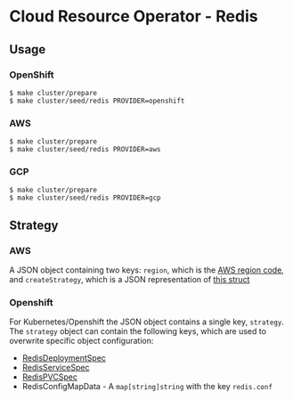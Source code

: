 # Cloud Resource Operator - Redis

## Usage

### OpenShift
```
$ make cluster/prepare 
$ make cluster/seed/redis PROVIDER=openshift
```

### AWS
```
$ make cluster/prepare 
$ make cluster/seed/redis PROVIDER=aws
```

### GCP
```
$ make cluster/prepare 
$ make cluster/seed/redis PROVIDER=gcp
```

## Strategy

### AWS
A JSON object containing two keys: `region`, which is the [AWS region code](https://docs.aws.amazon.com/general/latest/gr/rande.html#ses_region), and `createStrategy`, which is a JSON representation of [this struct](https://docs.aws.amazon.com/sdk-for-go/api/service/elasticache/#CreateReplicationGroupInput)

### Openshift
For Kubernetes/Openshift the JSON object contains a single key, `strategy`. The `strategy` object can contain the  following keys, which are used to overwrite specific object configuration: 
- [RedisDeploymentSpec](https://godoc.org/k8s.io/api/apps/v1#DeploymentSpec)
- [RedisServiceSpec](https://godoc.org/k8s.io/api/core/v1#ServiceSpec)
- [RedisPVCSpec](https://godoc.org/k8s.io/api/core/v1#PersistentVolumeClaimSpec)
- RedisConfigMapData - A `map[string]string` with the key `redis.conf` 
